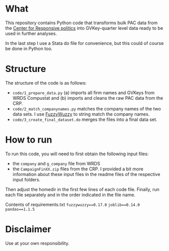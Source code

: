 # What
This repository contains Python code that transforms bulk PAC data from the [Center for Responsive politics](https://www.opensecrets.org) into GVKey-quarter level data ready to be used in further analyses.

In the last step I use a Stata do file for convenience, but this could of course be done in Python too.

# Structure
The structure of the code is as follows:
 - `code/1_prepare_data.py` (a) imports all firm names and GVKeys from WRDS Compustat and (b) imports and cleans the raw PAC data from the CRP.
 - `code/2_match_companynames.py` matches the company names of the two data sets. I use [FuzzyWuzzy](https://pypi.org/project/fuzzywuzzy/) to string match the company names.
 - `code/3_create_final_dataset.do` merges the files into a final data set.

# How to run
To run this code, you will need to first obtain the following input files:
 - the `company` and `g_company` file from WRDS
 - the `CampaignFinXX.zip` files from the CRP.
I provided a bit more information about these input files in the readme files of the respective input folders.

Then adjust the homedir in the first few lines of each code file. Finally, run each file separately and in the order indicated in the file name.

Contents of requirements.txt
`fuzzywuzzy==0.17.0`
`joblib==0.14.0`
`pandas==1.1.5`

# Disclaimer
Use at your own responsibility.